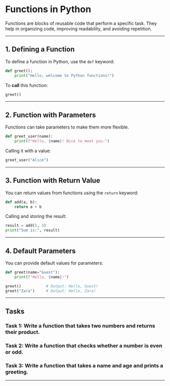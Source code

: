 
# Functions in Python

Functions are blocks of reusable code that perform a specific task. They help in organizing code, improving readability, and avoiding repetition.

---

## 1. Defining a Function

To define a function in Python, use the `def` keyword:

```python
def greet():
    print("Hello, welcome to Python functions!")
```

To **call** this function:

```python
greet()
```

---

## 2. Function with Parameters

Functions can take parameters to make them more flexible.

```python
def greet_user(name):
    print(f"Hello, {name}! Nice to meet you.")
```

Calling it with a value:

```python
greet_user("Alice")
```

---

##  3. Function with Return Value

You can return values from functions using the `return` keyword:

```python
def add(a, b):
    return a + b
```

Calling and storing the result:

```python
result = add(5, 3)
print("Sum is:", result)
```

---

##  4. Default Parameters

You can provide default values for parameters:

```python
def greet(name="Guest"):
    print(f"Hello, {name}!")
```

```python
greet()           # Output: Hello, Guest!
greet("Zara")     # Output: Hello, Zara!
```

---

##  Tasks

###  Task 1: Write a function that takes two numbers and returns their product.


###  Task 2: Write a function that checks whether a number is even or odd.

###  Task 3: Write a function that takes a name and age and prints a greeting.




---
